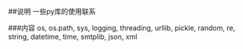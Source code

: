 ##说明
一些py库的使用联系


###内容
os, os.path, sys, logging, threading, urllib, pickle, random, re, string, datetime, time, smtplib, json, xml
